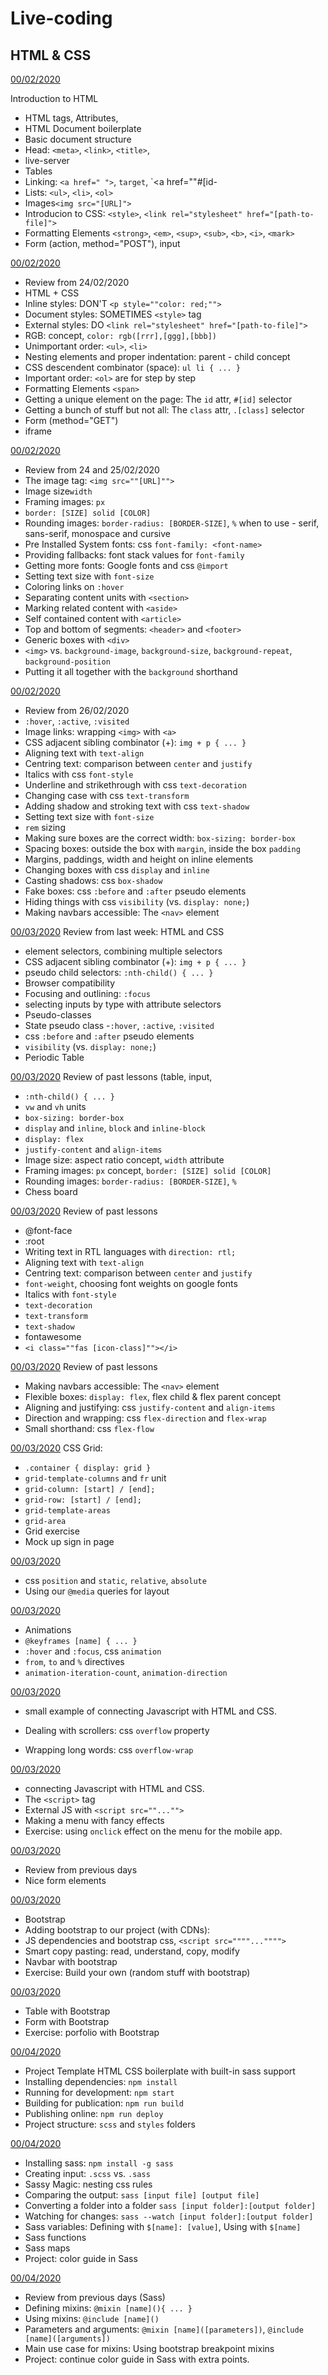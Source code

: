 # Live-coding

## HTML & CSS

[00/02/2020](feb/00-02)

Introduction to HTML

- HTML tags, Attributes,
- HTML Document boilerplate
- Basic document structure
- Head: `<meta>`, `<link>`, `<title>`,
- live-server
- Tables
- Linking: `<a href=" ">`, `target`, `<a href=""#[id-
- Lists: `<ul>`, `<li>`, `<ol>`
- Images`<img src="[URL]">`
- Introducion to CSS: `<style>`, `<link rel="stylesheet" href="[path-to-file]">`
- Formatting Elements `<strong>`, `<em>`, `<sup>`, `<sub>`, `<b>`, `<i>`, `<mark>`
- Form (action, method="POST"), input

[00/02/2020](feb/00-02)

- Review from 24/02/2020
- HTML + CSS
- Inline styles: DON'T `<p style=""color: red;"">`
- Document styles: SOMETIMES `<style>` tag
- External styles: DO `<link rel="stylesheet" href="[path-to-file]">`
- RGB: concept, `color: rgb([rrr],[ggg],[bbb])`
- Unimportant order: `<ul>`, `<li>`
- Nesting elements and proper indentation: parent - child concept
- CSS descendent combinator (space): `ul li { ... }`
- Important order: `<ol>` are for step by step
- Formatting Elements `<span>`
- Getting a unique element on the page: The `id` attr, `#[id]` selector
- Getting a bunch of stuff but not all: The `class` attr, `.[class]` selector
- Form (method="GET")
- iframe

[00/02/2020](feb/00-02)

- Review from 24 and 25/02/2020
- The image tag: `<img src=""[URL]"">`
- Image size`width`
- Framing images: `px`
- `border: [SIZE] solid [COLOR]`
- Rounding images: `border-radius: [BORDER-SIZE]`, `%`
  when to use - serif, sans-serif, monospace and cursive
- Pre Installed System fonts: css `font-family: <font-name>`
- Providing fallbacks: font stack values for `font-family`
- Getting more fonts: Google fonts and css `@import`
- Setting text size with `font-size`
- Coloring links on `:hover`
- Separating content units with `<section>`
- Marking related content with `<aside>`
- Self contained content with `<article>`
- Top and bottom of segments: `<header>` and `<footer>`
- Generic boxes with `<div>`
- `<img>` vs. `background-image`, `background-size`, `background-repeat`, `background-position`
- Putting it all together with the `background` shorthand

[00/02/2020](feb/00-02)

- Review from 26/02/2020
- `:hover`, `:active`, `:visited`
- Image links: wrapping `<img>` with `<a>`
- CSS adjacent sibling combinator (+): `img + p { ... }`
- Aligning text with `text-align`
- Centring text: comparison between `center` and `justify`
- Italics with css `font-style`
- Underline and strikethrough with css `text-decoration`
- Changing case with css `text-transform`
- Adding shadow and stroking text with css `text-shadow`
- Setting text size with `font-size`
- `rem` sizing
- Making sure boxes are the correct width: `box-sizing: border-box`
- Spacing boxes: outside the box with `margin`, inside the box `padding`
- Margins, paddings, width and height on inline elements
- Changing boxes with css `display` and `inline`
- Casting shadows: css `box-shadow`
- Fake boxes: css `:before` and `:after` pseudo elements
- Hiding things with css `visibility` (vs. `display: none;`)
- Making navbars accessible: The `<nav>` element

[00/03/2020](mar/00-03)
Review from last week: HTML and CSS

- element selectors, combining multiple selectors
- CSS adjacent sibling combinator (+): `img + p { ... }`
- pseudo child selectors: `:nth-child() { ... }`
- Browser compatibility
- Focusing and outlining: `:focus`
- selecting inputs by type with attribute selectors
- Pseudo-classes
- State pseudo class -`:hover`, `:active`, `:visited`
- css `:before` and `:after` pseudo elements
- `visibility` (vs. `display: none;`)
- Periodic Table

[00/03/2020](mar/00-03)
Review of past lessons (table, input,

- `:nth-child() { ... }`
- `vw` and `vh` units
- `box-sizing: border-box`
- `display` and `inline`, `block` and `inline-block`
- `display: flex`
- `justify-content` and `align-items`
- Image size: aspect ratio concept, `width` attribute
- Framing images: `px` concept, `border: [SIZE] solid [COLOR]`
- Rounding images: `border-radius: [BORDER-SIZE]`, `%`
- Chess board

[00/03/2020](mar/00-03)
Review of past lessons

- @font-face
- :root
- Writing text in RTL languages with `direction: rtl;`
- Aligning text with `text-align`
- Centring text: comparison between `center` and `justify`
- `font-weight`, choosing font weights on google fonts
- Italics with `font-style`
- `text-decoration`
- `text-transform`
- `text-shadow`
- fontawesome
- `<i class=""fas [icon-class]""></i>`

[00/03/2020](mar/00-03)
Review of past lessons

- Making navbars accessible: The `<nav>` element
- Flexible boxes: `display: flex`, flex child & flex parent concept
- Aligning and justifying: css `justify-content` and `align-items`
- Direction and wrapping: css `flex-direction` and `flex-wrap`
- Small shorthand: css `flex-flow`

[00/03/2020](mar/00-03)
CSS Grid:

- `.container { display: grid }`
- `grid-template-columns` and `fr` unit
- `grid-column: [start] / [end];`
- `grid-row: [start] / [end];`
- `grid-template-areas`
- `grid-area`
- Grid exercise
- Mock up sign in page

[00/03/2020](mar/00-03)

- css `position` and `static`, `relative`, `absolute`
- Using our `@media` queries for layout

[00/03/2020](mar/00-03)

- Animations
- `@keyframes [name] { ... }`
- `:hover` and `:focus`, css `animation`
- `from`, `to` and `%` directives
- `animation-iteration-count`, `animation-direction`

[00/03/2020](mar/00-03)

- small example of connecting Javascript with HTML and CSS.

- Dealing with scrollers: css `overflow` property
- Wrapping long words: css `overflow-wrap`

[00/03/2020](mar/00-03)

- connecting Javascript with HTML and CSS.
- The `<script>` tag
- External JS with `<script src=""..."">`
- Making a menu with fancy effects
- Exercise: using `onclick` effect on the menu for the mobile app.

[00/03/2020](mar/00-03)

- Review from previous days
- Nice form elements

[00/03/2020](mar/00-03)

- Bootstrap
- Adding bootstrap to our project (with CDNs):
- JS dependencies and bootstrap css, `<script src=""""..."""">`
- Smart copy pasting: read, understand, copy, modify
- Navbar with bootstrap
- Exercise: Build your own (random stuff with bootstrap)

[00/03/2020](mar/00-03)

- Table with Bootstrap
- Form with Bootstrap
- Exercise: porfolio with Bootstrap

[00/04/2020](apr/00-04)

- Project Template HTML CSS boilerplate with built-in sass support
- Installing dependencies: `npm install`
- Running for development: `npm start`
- Building for publication: `npm run build`
- Publishing online: `npm run deploy`
- Project structure: `scss` and `styles` folders

[00/04/2020](apr/00-04)

- Installing sass: `npm install -g sass`
- Creating input: `.scss` vs. `.sass`
- Sassy Magic: nesting css rules
- Comparing the output: `sass [input file] [output file]`
- Converting a folder into a folder `sass [input folder]:[output folder]`
- Watching for changes: `sass --watch [input folder]:[output folder]`
- Sass variables: Defining with `$[name]: [value]`, Using with `$[name]`
- Sass functions
- Sass maps
- Project: color guide in Sass

[00/04/2020](apr/00-04)

- Review from previous days (Sass)
- Defining mixins: `@mixin [name](){ ... }`
- Using mixins: `@include [name]()`
- Parameters and arguments:
  `@mixin [name]([parameters])`, `@include [name]([arguments])`
- Main use case for mixins: Using bootstrap breakpoint mixins
- Project: continue color guide in Sass with extra points.
